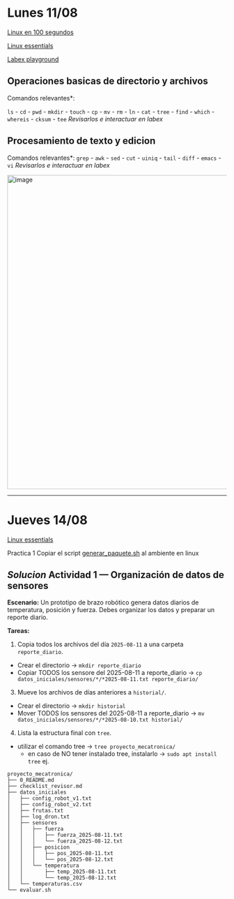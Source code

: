 # Lunes 11/08 

[Linux en 100 segundos](https://www.youtube.com/watch?v=rrB13utjYV4)

[Linux essentials](https://learning.lpi.org/es/learning-materials/010-160/)

[Labex playground](https://linux-commands.labex.io/)

## Operaciones basicas de directorio y archivos 

Comandos relevantes*:

`ls` - `cd` - `pwd` - `mkdir` - `touch` - `cp` - `mv` - `rm` - `ln` - `cat` - `tree` - `find` - `which` - `whereis` - `cksum` - `tee`
*Revisarlos e interactuar en labex*

## Procesamiento de texto y edicion

Comandos relevantes*:
`grep` - `awk` - `sed` - `cut` - `uiniq` - `tail` - `diff` - `emacs` - `vi`
*Revisarlos e interactuar en labex*

<img width="720" height="720" alt="image" src="https://github.com/user-attachments/assets/b5f815f2-4935-4cdd-8cdf-0a8e81d4353f" />

------------------

# Jueves 14/08

[Linux essentials](https://learning.lpi.org/es/learning-materials/010-160/)

Practica 1 
Copiar el script [generar_paquete.sh](./generar_paquete.sh) al ambiente en linux 


## *Solucion* Actividad 1 — Organización de datos de sensores
**Escenario:**
Un prototipo de brazo robótico genera datos diarios de temperatura, posición y fuerza. Debes organizar los datos y preparar un reporte diario.

**Tareas:**
1. Copia todos los archivos del día `2025-08-11` a una carpeta `reporte_diario`.
  - Crear el directorio -> `mkdir reporte_diario`
  - Copiar TODOS los sensore del 2025-08-11 a reporte_diario -> `cp datos_iniciales/sensores/*/*2025-08-11.txt reporte_diario/`

3. Mueve los archivos de días anteriores a `historial/`.
  - Crear el directorio -> `mkdir historial`
  - Mover TODOS los sensores del 2025-08-11 a reporte_diario -> `mv datos_iniciales/sensores/*/*2025-08-10.txt historial/`

4. Lista la estructura final con `tree`.
  - utilizar el comando tree -> `tree proyecto_mecatronica/`
    - en caso de NO tener instalado tree, instalarlo -> `sudo apt install tree`
ej. 
```
proyecto_mecatronica/
├── 0_README.md
├── checklist_revisor.md
├── datos_iniciales
│   ├── config_robot_v1.txt
│   ├── config_robot_v2.txt
│   ├── frutas.txt
│   ├── log_dron.txt
│   ├── sensores
│   │   ├── fuerza
│   │   │   ├── fuerza_2025-08-11.txt
│   │   │   └── fuerza_2025-08-12.txt
│   │   ├── posicion
│   │   │   ├── pos_2025-08-11.txt
│   │   │   └── pos_2025-08-12.txt
│   │   └── temperatura
│   │       ├── temp_2025-08-11.txt
│   │       └── temp_2025-08-12.txt
│   └── temperaturas.csv
└── evaluar.sh
```
 
